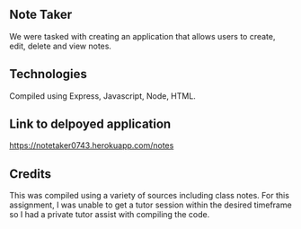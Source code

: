 ## Note Taker
We were tasked with creating an application that allows users to create, edit, delete and view notes.

## Technologies
Compiled using Express, Javascript, Node, HTML.  

## Link to delpoyed application
https://notetaker0743.herokuapp.com/notes

## Credits
This was compiled using a variety of sources including class notes. For this assignment, I was unable to get a tutor session within the desired timeframe so I had a private tutor assist with compiling the code. 
